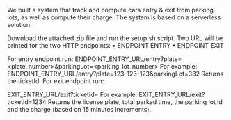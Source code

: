 We built a system that track and compute cars entry & exit from parking lots, as well as compute their charge. 
The system is based on a serverless solution. 

Download the attached zip file and run the setup.sh script.
Two URL will be printed for the two HTTP endpoints: 
•	ENDPOINT ENTRY
•	ENDPOINT EXIT

For entry endpoint run:
ENDPOINT_ENTRY_URL/entry?plate=<plate_number>&parkingLot=<parking_lot_number>
For example: ENDPOINT_ENTRY_URL/entry?plate=123-123-123&parkingLot=382 
Returns the ticketId.
For exit endpoint run:

EXIT_ENTRY_URL/exit?ticketId=<ticket-id>
For example: EXIT_ENTRY_URL/exit?ticketId=1234
Returns the license plate, total parked time, the parking lot id and the charge (based on 15 minutes increments).
